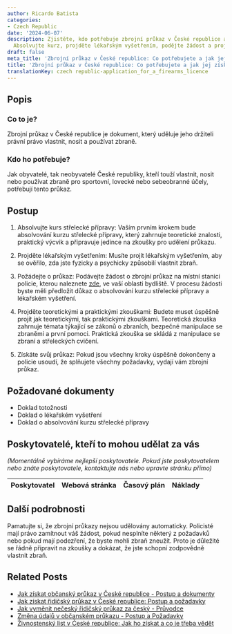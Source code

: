 ```yaml
---
author: Ricardo Batista
categories:
- Czech Republic
date: '2024-06-07'
description: Zjistěte, kdo potřebuje zbrojní průkaz v České republice a jak jej získat.
  Absolvujte kurz, projděte lékařským vyšetřením, podějte žádost a projděte zkouškami.
draft: false
meta_title: 'Zbrojní průkaz v České republice: Co potřebujete a jak jej získat'
title: 'Zbrojní průkaz v České republice: Co potřebujete a jak jej získat'
translationKey: czech republic-application_for_a_firearms_licence
---
```




## Popis
### Co to je?
Zbrojní průkaz v České republice je dokument, který uděluje jeho držiteli právní právo vlastnit, nosit a používat zbraně.

### Kdo ho potřebuje?
Jak obyvatelé, tak neobyvatelé České republiky, kteří touží vlastnit, nosit nebo používat zbraně pro sportovní, lovecké nebo sebeobranné účely, potřebují tento průkaz.

## Postup
1. Absolvujte kurs střelecké přípravy: Vaším prvním krokem bude absolvování kurzu střelecké přípravy, který zahrnuje teoretické znalosti, praktický výcvik a připravuje jedince na zkoušky pro udělení průkazu.

2. Projděte lékařským vyšetřením: Musíte projít lékařským vyšetřením, aby se ověřilo, zda jste fyzicky a psychicky způsobilí vlastnit zbraň.

3. Požádejte o průkaz: Podávejte žádost o zbrojní průkaz na místní stanici policie, kterou naleznete [zde](https://www.policie.cz/clanek/police-czech-republic.aspx), ve vaší oblasti bydliště. V procesu žádosti byste měli předložit důkaz o absolvování kurzu střelecké přípravy a lékařském vyšetření.

4. Projděte teoretickými a praktickými zkouškami: Budete muset úspěšně projít jak teoretickými, tak praktickými zkouškami. Teoretická zkouška zahrnuje témata týkající se zákonů o zbraních, bezpečné manipulace se zbraněmi a první pomoci. Praktická zkouška se skládá z manipulace se zbraní a střeleckých cvičení.

5. Získáte svůj průkaz: Pokud jsou všechny kroky úspěšně dokončeny a policie usoudí, že splňujete všechny požadavky, vydají vám zbrojní průkaz.

## Požadované dokumenty

* Doklad totožnosti
* Doklad o lékařském vyšetření
* Doklad o absolvování kurzu střelecké přípravy

## Poskytovatelé, kteří to mohou udělat za vás
_(Momentálně vybíráme nejlepší poskytovatele. Pokud jste poskytovatelem nebo znáte poskytovatele, kontaktujte nás nebo upravte stránku přímo)_

| Poskytovatel    |     Webová stránka  |     Časový plán   |      Náklady    |
| --------------- | --------------- |  :-------------: | :-------------: |

## Další podrobnosti
Pamatujte si, že zbrojní průkazy nejsou udělovány automaticky. Policisté mají právo zamítnout váš žádost, pokud nesplníte některý z požadavků nebo pokud mají podezření, že byste mohli zbraň zneužít. Proto je důležité se řádně připravit na zkoušky a dokázat, že jste schopní zodpovědně vlastnit zbraň.


## Related Posts

- [Jak získat občanský průkaz v České republice - Postup a dokumenty](https://tramitit.com/cs/guides/czech-republic/zadost_o_vydani_obcanskeho_prukazu/)
- [Jak získat řidičský průkaz v České republice: Postup a požadavky](https://tramitit.com/cs/guides/czech-republic/zadost_o_ridicsky_prukaz/)
- [Jak vyměnit nečeský řidičský průkaz za český - Průvodce](https://tramitit.com/cs/guides/czech-republic/vymena_ridicskeho_prukazu/)
- [Změna údajů v občanském průkazu - Postup a Požadavky](https://tramitit.com/cs/guides/czech-republic/zadost_o_zmenu_udaju_v_obcanskem_prukazu/)
- [Živnostenský list v České republice: Jak ho získat a co je třeba vědět](https://tramitit.com/cs/guides/czech-republic/registrace_zivnostenskeho_opravneni/)